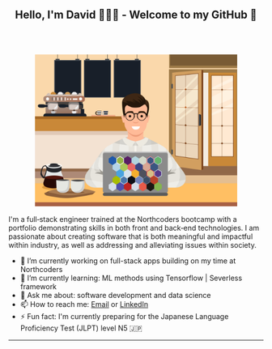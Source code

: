<h2 align="center">  Hello, I'm David 🧑🏻‍💻 - Welcome to my GitHub 👋</h1> <br>

<br />

<p align="center">
  <a>
<img src="./images/me.jpg" width="400">
  </a>
</p>

I'm a full‐stack engineer trained at the Northcoders bootcamp with a portfolio demonstrating skills in both front and back‐end technologies. I am passionate about creating software that is both meaningful and impactful within industry, as well as addressing and alleviating issues within society.

- 🔭 I’m currently working on full-stack apps building on my time at Northcoders
- 🌱 I’m currently learning: ML methods using Tensorflow | Severless framework
- 💬 Ask me about: software development and data science
- 📫 How to reach me: [Email](mailto:david.p.t.clark@gmail.com) or [LinkedIn](https://www.linkedin.com/in/davidptclark/)
- ⚡ Fun fact: I'm currently preparing for the Japanese Language Proficiency Test (JLPT) level N5 🇯🇵

---

<!--
**davidptclark/davidptclark** is a ✨ _special_ ✨ repository because its `README.md` (this file) appears on your GitHub profile.

Here are some ideas to get you started:

- 🔭 I’m currently working on ...
- 🌱 I’m currently learning ...
- 👯 I’m looking to collaborate on ...
- 🤔 I’m looking for help with ...
- 💬 Ask me about ...
- 📫 How to reach me: ...
- 😄 Pronouns: ...
- ⚡ Fun fact: ...
-->
